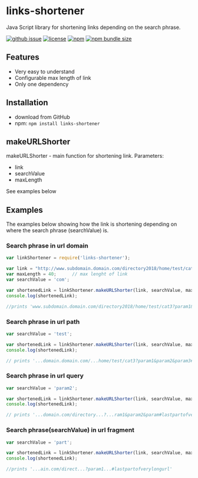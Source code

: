links-shortener
=======================================================================
Java Script library for shortening links depending on the search phrase.


[![github issue](https://img.shields.io/github/issues/izaboj/links-shortener.svg)](https://github.com/izaboj/links-shortener)
[![license](https://img.shields.io/github/license/izaboj/links-shortener.svg)](https://github.com/izaboj/links-shortener)
[![npm ](https://img.shields.io/npm/v/izaboj/links-shortener.svg)](https://www.npmjs.com/package/links-shortener)
[![npm bundle size](https://img.shields.io/bundlephobia/min/izaboj/links-shortener.svg)](https://github.com/izaboj/links-shortener)



## Features
* Very easy to understand
* Configurable max length of link
* Only one dependency

## Installation
* download from GitHub
* npm: `npm install links-shortener`

## makeURLShorter
makeURLShorter - main function for shortening link.
Parameters:
* link
* searchValue
* maxLength

See examples below

## Examples
The examples below showing how the link is shortening depending on where the search phrase (searchValue) is.

### Search phrase in url domain
```javascript
var linkShortener = require('links-shortener');

var link = "http://www.subdomain.domain.com/directory2018/home/test/cat3?param1&param2&param3#lastpartofverylongurl";
var maxLength = 40;      // max lenght of link
var searchValue = 'com';

var shortenedLink = linkShortener.makeURLShorter(link, searchValue, maxLength);
console.log(shortenedLink);

//prints 'www.subdomain.domain.com/directory2018/home/test/cat3?param1&param2&param3#lastpartofverylongurl'
```
### Search phrase in url path
```javascript
var searchValue = 'test';

var shortenedLink = linkShortener.makeURLShorter(link, searchValue, maxLength);
console.log(shortenedLink);

// prints '...domain.domain.com/...home/test/cat3?param1&param2&param3#lastpartofverylongurl'    
```
### Search phrase in url query
```javascript
var searchValue = 'param2';

var shortenedLink = linkShortener.makeURLShorter(link, searchValue, maxLength);
console.log(shortenedLink);

// prints '...domain.com/directory...?...ram1&param2&param#lastpartofverylongurl'
```
### Search phrase(searchValue) in url fragment
```javascript
var searchValue = 'part';

var shortenedLink = linkShortener.makeURLShorter(link, searchValue, maxLength);
console.log(shortenedLink);

//prints '...ain.com/direct...?param1...#lastpartofverylongurl'
```
